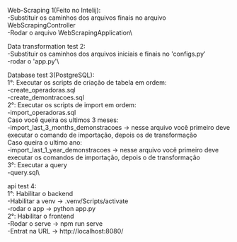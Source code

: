 Web-Scraping 1(Feito no Intelij):\
-Substituir os caminhos dos arquivos finais no arquivo WebScrapingController\
-Rodar o arquivo WebScrapingApplication\

Data transformation test 2:\
-Substituir os caminhos dos arquivos iniciais e finais no 'configs.py'\
-rodar o 'app.py'\

Database test 3(PostgreSQL):\
 1°: Executar os scripts de criação de tabela em ordem:\
	-create_operadoras.sql\
	-create_demontracoes.sql\
 2°: Executar os scripts de import em ordem:\
	-import_operadoras.sql\
	Caso você queira os ultimos 3 meses:\
		-import_last_3_months_demonstracoes -> nesse arquivo você primeiro deve executar o comando de importação, depois os de transformação\
	Caso queira o ultimo ano:\
		-import_last_1_year_demonstracoes ->  nesse arquivo você primeiro deve executar os comandos de importação, depois o de transformação\
 3°: Executar a query\
	-query.sql\

api test 4:\
 1°: Habilitar o backend\
	-Habilitar a venv -> .venv/Scripts/activate\
	-rodar o app -> python app.py\
 2°: Habilitar o frontend\
	-Rodar o serve -> npm run serve\
	-Entrat na URL -> http://localhost:8080/		

